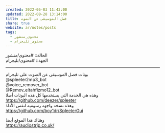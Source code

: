 ```yaml
---  
created: 2022-05-03 11:43:00  
updated: 2022-08-28 13:14:00  
title: فصل الموسيقى عن الصوت  
share: true  
website: ar/notes/posts  
tags:  
  - محتوى_منشور  
  - محتوى_تليجرام  
---  
```

  
  
الحالة:: #محتوى/منشور  
الجهة:: #محتوى/تليجرام  
  
---  
  
بوتات فصل الموسيقى عن الصوت على تليجرام  
@spleeter2mp3_bot  
@voice_remover_bot  
@Remov_eltahfizmo12_bot  
وهذه هي الخدمة التي يستخدمها كل هذه البوتات أصلا  
<https://github.com/deezer/spleeter>  
وهذه نسخة واجهة رسومية لنفس الأداة  
<https://github.com/boy1dr/SpleeterGui>  
  
وهناك هذا الموقع أيضا  
<https://audiostrip.co.uk/>  
